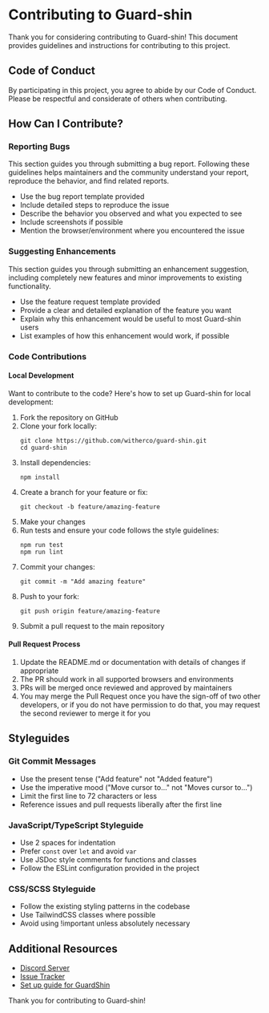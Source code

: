 # Contributing to Guard-shin

Thank you for considering contributing to Guard-shin! This document provides guidelines and instructions for contributing to this project.

## Code of Conduct

By participating in this project, you agree to abide by our Code of Conduct. Please be respectful and considerate of others when contributing.

## How Can I Contribute?

### Reporting Bugs

This section guides you through submitting a bug report. Following these guidelines helps maintainers and the community understand your report, reproduce the behavior, and find related reports.

- Use the bug report template provided
- Include detailed steps to reproduce the issue
- Describe the behavior you observed and what you expected to see
- Include screenshots if possible
- Mention the browser/environment where you encountered the issue

### Suggesting Enhancements

This section guides you through submitting an enhancement suggestion, including completely new features and minor improvements to existing functionality.

- Use the feature request template provided
- Provide a clear and detailed explanation of the feature you want
- Explain why this enhancement would be useful to most Guard-shin users
- List examples of how this enhancement would work, if possible

### Code Contributions

#### Local Development

Want to contribute to the code? Here's how to set up Guard-shin for local development:

1. Fork the repository on GitHub
2. Clone your fork locally:
   ```
   git clone https://github.com/witherco/guard-shin.git
   cd guard-shin
   ```
3. Install dependencies:
   ```
   npm install
   ```
4. Create a branch for your feature or fix:
   ```
   git checkout -b feature/amazing-feature
   ```
5. Make your changes
6. Run tests and ensure your code follows the style guidelines:
   ```
   npm run test
   npm run lint
   ```
7. Commit your changes:
   ```
   git commit -m "Add amazing feature"
   ```
8. Push to your fork:
   ```
   git push origin feature/amazing-feature
   ```
9. Submit a pull request to the main repository

#### Pull Request Process

1. Update the README.md or documentation with details of changes if appropriate
2. The PR should work in all supported browsers and environments
3. PRs will be merged once reviewed and approved by maintainers
4. You may merge the Pull Request once you have the sign-off of two other developers, or if you do not have permission to do that, you may request the second reviewer to merge it for you

## Styleguides

### Git Commit Messages

* Use the present tense ("Add feature" not "Added feature")
* Use the imperative mood ("Move cursor to..." not "Moves cursor to...")
* Limit the first line to 72 characters or less
* Reference issues and pull requests liberally after the first line

### JavaScript/TypeScript Styleguide

* Use 2 spaces for indentation
* Prefer `const` over `let` and avoid `var`
* Use JSDoc style comments for functions and classes
* Follow the ESLint configuration provided in the project

### CSS/SCSS Styleguide

* Follow the existing styling patterns in the codebase
* Use TailwindCSS classes where possible
* Avoid using !important unless absolutely necessary

## Additional Resources

* [Discord Server](https://discord.gg/g3rFbaW6gw)
* [Issue Tracker](https://github.com/witherco/guard-shin/issues)
* [Set up guide for GuardShin](./docs/SETUP.md)

Thank you for contributing to Guard-shin!